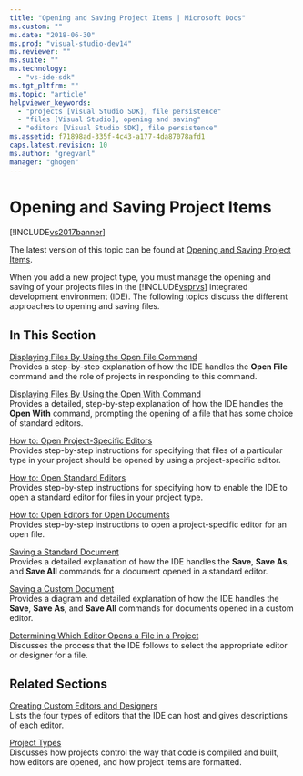 ```yaml
---
title: "Opening and Saving Project Items | Microsoft Docs"
ms.custom: ""
ms.date: "2018-06-30"
ms.prod: "visual-studio-dev14"
ms.reviewer: ""
ms.suite: ""
ms.technology: 
  - "vs-ide-sdk"
ms.tgt_pltfrm: ""
ms.topic: "article"
helpviewer_keywords: 
  - "projects [Visual Studio SDK], file persistence"
  - "files [Visual Studio], opening and saving"
  - "editors [Visual Studio SDK], file persistence"
ms.assetid: f71898ad-335f-4c43-a177-4da87078afd1
caps.latest.revision: 10
ms.author: "gregvanl"
manager: "ghogen"
---
```

# Opening and Saving Project Items
[!INCLUDE[vs2017banner](../../includes/vs2017banner.md)]

The latest version of this topic can be found at [Opening and Saving Project Items](https://docs.microsoft.com/visualstudio/extensibility/internals/opening-and-saving-project-items).  
  
When you add a new project type, you must manage the opening and saving of your projects files in the [!INCLUDE[vsprvs](../../includes/vsprvs-md.md)] integrated development environment (IDE). The following topics discuss the different approaches to opening and saving files.  
  
## In This Section  
 [Displaying Files By Using the Open File Command](../../extensibility/internals/displaying-files-by-using-the-open-file-command.md)  
 Provides a step-by-step explanation of how the IDE handles the **Open File** command and the role of projects in responding to this command.  
  
 [Displaying Files By Using the Open With Command](../../extensibility/internals/displaying-files-by-using-the-open-with-command.md)  
 Provides a detailed, step-by-step explanation of how the IDE handles the **Open With** command, prompting the opening of a file that has some choice of standard editors.  
  
 [How to: Open Project-Specific Editors](../../extensibility/how-to-open-project-specific-editors.md)  
 Provides step-by-step instructions for specifying that files of a particular type in your project should be opened by using a project-specific editor.  
  
 [How to: Open Standard Editors](../../extensibility/how-to-open-standard-editors.md)  
 Provides step-by-step instructions for specifying how to enable the IDE to open a standard editor for files in your project type.  
  
 [How to: Open Editors for Open Documents](../../extensibility/how-to-open-editors-for-open-documents.md)  
 Provides step-by-step instructions to open a project-specific editor for an open file.  
  
 [Saving a Standard Document](../../extensibility/internals/saving-a-standard-document.md)  
 Provides a detailed explanation of how the IDE handles the **Save**, **Save As**, and **Save All** commands for a document opened in a standard editor.  
  
 [Saving a Custom Document](../../extensibility/internals/saving-a-custom-document.md)  
 Provides a diagram and detailed explanation of how the IDE handles the **Save**, **Save As**, and **Save All** commands for documents opened in a custom editor.  
  
 [Determining Which Editor Opens a File in a Project](../../extensibility/internals/determining-which-editor-opens-a-file-in-a-project.md)  
 Discusses the process that the IDE follows to select the appropriate editor or designer for a file.  
  
## Related Sections  
 [Creating Custom Editors and Designers](../../extensibility/creating-custom-editors-and-designers.md)  
 Lists the four types of editors that the IDE can host and gives descriptions of each editor.  
  
 [Project Types](../../extensibility/internals/project-types.md)  
 Discusses how projects control the way that code is compiled and built, how editors are opened, and how project items are formatted.


